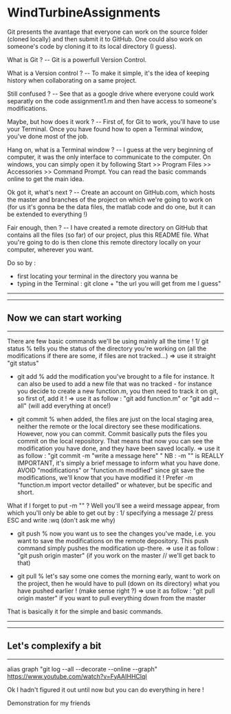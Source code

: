 # WindTurbineAssignments

Git presents the avantage that everyone can work on the source folder (cloned locally) and then submit it to GitHub. One could also work on someone's code by cloning it to its local directory (I guess). 

What is Git ? 
-- Git is a powerfull Version Control. 

What is a Version control ? 
-- To make it simple, it's the idea of keeping history when collaborating on a same project. 

Still confused ? 
-- See that as a google drive where everyone could work separatly on the code assignment1.m and then have access to someone's modifications. 

Maybe, but how does it work ? 
-- First of, for Git to work, you'll have to use your Terminal. Once you have found how to open a Terminal window, you've done most of the job. 

Hang on, what is a Terminal window ? 
-- I guess at the very beginning of computer, it was the only interface to communicate to the computer. On windows, you can simply open it by following Start >> Program Files >> Accessories >> Command Prompt. You can read the basic commands online to get the main idea.

Ok got it, what's next ?
-- Create an account on GitHub.com, which hosts the master and branches of the project on which we're going to work on (for us it's gonna be the data files, the matlab code and do one, but it can be extended to everything !) 

Fair enough, then ? 
-- I have created a remote directory on GitHub that contains all the files (so far) of our project, plus this README file. What you're going to do is then clone this remote directory locally on your computer, wherever you want. 

Do so by : 
- first locating your terminal in the directory you wanna be 
- typing in the Terminal : git clone + "the url you will get from me I guess"

----------
----------
Now we can start working 
----------
----------

There are few basic commands we'll be using mainly all the time ! 
1/ git status % tells you the status of the directory you're working on (all the modifications if there are some, if files are not tracked...)
=> use it straight "git status"

- git add % add the modification you've brought to a file for instance. It can also be used to add a new file that was no tracked - for instance you decide to create a new function.m, you then need to track it on git, so first of, add it ! 
=> use it as follow : "git add function.m" or "git add --all" (will add everything at once!) 

- git commit % when added, the files are just on the local staging area, neither the remote or the local directory see these modifications. However, now you can commit. Commit basically puts the files you commit on the local repository. That means that now you can see the modification you have done, and they have been saved locally. 
=> use it as follow : "git commit -m "write a message here" " NB : -m "" is REALLY IMPORTANT, it's simply a brief message to inform what you have done. AVOID "modifications" or "function.m modified" since git save the modifications, we'll know that you have modified it ! Prefer -m "function.m import vector detailled" or whatever, but be specific and short. 

What if I forget to put -m "" ? Well you'll see a weird message appear, from which you'll only be able to get out by : 
1/ specifying a message
2/ press ESC and write :wq (don't ask me why)

- git push % now you want us to see the changes you've made, i.e. you want to save the modifications on the remote depository. This push command simply pushes the modification up-there. 
=> use it as follow : "git push origin master" (if you work on the master // we'll get back to that)

- git pull % let's say some one comes the morning early, want to work on the project, then he would have to pull (down on its directory) what you have pushed earlier ! (make sense right ?)
=> use it as follow : "git pull origin master" if you want to pull everything down from the master


That is basically it for the simple and basic commands.   

----------
----------
Let's complexify a bit
----------
----------


alias graph "git log --all --decorate --online --graph"
https://www.youtube.com/watch?v=FyAAIHHClqI


Ok I hadn't figured it out until now but you can do everything in here !


Demonstration for my friends

